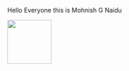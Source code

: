 Hello Everyone this is Mohnish G Naidu
<div style='display:flex; align-items:center; gap: 10px;' align='center'><a href="https://gssoc.girlscript.tech/leaderboard">
<img src="[https://badgr.com/backpack/badges/672cfc08e0248e551a91e1d4]" width="100px" height="100px" />
<!---
Mohnish-140605/Mohnish-140605 is a ✨ special ✨ repository because its `README.md` (this file) appears on your GitHub profile.
You can click the Preview link to take a look at your changes.
--->
